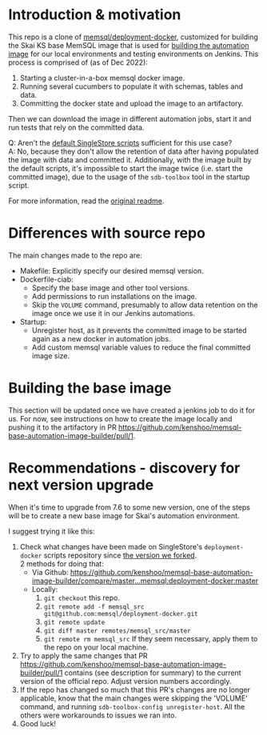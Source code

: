 # Introduction & motivation 
This repo is a clone of [memsql/deployment-docker](https://github.com/memsql/deployment-docker), customized for building the Skai KS base MemSQL image that is used for [building the automation image](https://jenkins-prod-search.internalk.com/job/automation-tests-db-upload/) for our local environments and testing environments on Jenkins. This process is comprised of (as of Dec 2022):
1. Starting a cluster-in-a-box memsql docker image.
2. Running several cucumbers to populate it with schemas, tables and data.
3. Committing the docker state and upload the image to an artifactory.

Then we can download the image in different automation jobs, start it and run tests that rely on the committed data.

Q: Aren't the [default SingleStore scripts](https://github.com/memsql/deployment-docker) sufficient for this use case?  
A: No, because they don't allow the retention of data after having populated the image with data and committed it.
Additionally, with the image built by the default scripts, it's impossible to start the image twice (i.e. start the committed image), due to the usage of the `sdb-toolbox` tool in the startup script.

For more information, read the [original readme](./ORIGINAL_README.md).

# Differences with source repo
The main changes made to the repo are:
* Makefile: Explicitly specify our desired memsql version.
* Dockerfile-ciab: 
  * Specify the base image and other tool versions.
  * Add permissions to run installations on the image.
  * Skip the `VOLUME` command, presumably to allow data retention on the image once we use it in our Jenkins automations.
* Startup: 
  * Unregister host, as it prevents the committed image to be started again as a new docker in automation jobs.
  * Add custom memsql variable values to reduce the final committed image size.

# Building the base image

This section will be updated once we have created a jenkins job to do it for us.
For now, see instructions on how to create the image locally and pushing it to the artifactory in PR https://github.com/kenshoo/memsql-base-automation-image-builder/pull/1.
  
# Recommendations - discovery for next version upgrade

When it's time to upgrade from 7.6 to some new version, one of the steps will be to create a new base image for Skai's automation environment.

I suggest trying it like this:
1. Check what changes have been made on SingleStore's `deployment-docker` scripts repository since [the version we forked](https://github.com/memsql/deployment-docker/tree/c8cdbebe123d456940dd5fcb22f3b094563ca40b).  
2 methods for doing that:
    * Via Github: https://github.com/kenshoo/memsql-base-automation-image-builder/compare/master...memsql:deployment-docker:master
    * Locally:
      1. `git checkout` this repo.
      1. `git remote add -f memsql_src git@github.com:memsql/deployment-docker.git`
      1. `git remote update`
      1. `git diff master remotes/memsql_src/master`
      1. `git remote rm memsql_src`
  If they seem necessary, apply them to the repo on your local machine.
3. Try to apply the same changes that PR https://github.com/kenshoo/memsql-base-automation-image-builder/pull/1 contains (see description for summary) to the current version of the official repo. Adjust version numbers accordingly.
4. If the repo has changed so much that this PR's changes are no longer applicable, know that the main changes were skipping the 'VOLUME' command, and running `sdb-toolbox-config unregister-host`. All the others were workarounds to issues we ran into.
5. Good luck!
  
